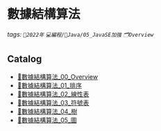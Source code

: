 數據結構算法
===
###### tags: `📆2022年` `💻編程/🌠Java/05_JavaSE加強` `🗂Overview`

Catalog
---
- [🧠數據結構算法_00_Overview]()
- [🧠數據結構算法_01_排序]()
- [🧠數據結構算法_02_線性表]()
- [🧠數據結構算法_03_符號表]()
- [🧠數據結構算法_04_樹]()
- [🧠數據結構算法_05_圖]()